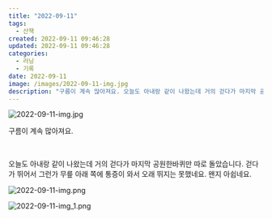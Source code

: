 ```yaml
---
title: "2022-09-11"
tags:
  - 산책
created: 2022-09-11 09:46:28
updated: 2022-09-11 09:46:28
categories:
  - 러닝
  - 기록
date: 2022-09-11
image: /images/2022-09-11-img.jpg
description: "구름이 계속 많아져요. 오늘도 아내랑 같이 나왔는데 거의 걷다가 마지막 공원한바퀴만 따로 돌았습니다. 걷다가 뛰어서 그런가 무릎 아래 쪽에 통증이 와서 오래 뛰지는 못했네요. 왠지 아쉽네요."
---
```


![2022-09-11-img.jpg](/images/2022-09-11-img.jpg)
 
 

구름이 계속 많아져요.

 

오늘도 아내랑 같이 나왔는데 거의 걷다가 마지막 공원한바퀴만 따로 돌았습니다. 걷다가 뛰어서 그런가 무릎 아래 쪽에 통증이 와서 오래 뛰지는 못했네요. 왠지 아쉽네요.

 
 ![2022-09-11-img.png](/images/2022-09-11-img.png)
 
 

 
 ![2022-09-11-img_1.png](/images/2022-09-11-img_1.png)
